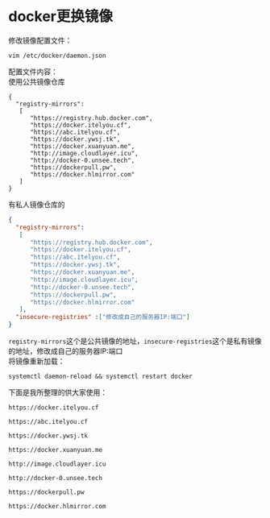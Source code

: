 # docker更换镜像

修改镜像配置文件：
```
vim /etc/docker/daemon.json
```
配置文件内容：  
使用公共镜像仓库
```
{
  "registry-mirrors":
   [
      "https://registry.hub.docker.com",
      "https://docker.itelyou.cf",
      "https://abc.itelyou.cf",
      "https://docker.ywsj.tk",
      "https://docker.xuanyuan.me",
      "http://image.cloudlayer.icu",
      "http://docker-0.unsee.tech",
      "https://dockerpull.pw",
      "https://docker.hlmirror.com"
   ]
}
```
有私人镜像仓库的
```json
{
  "registry-mirrors":
   [
      "https://registry.hub.docker.com",
      "https://docker.itelyou.cf",
      "https://abc.itelyou.cf",
      "https://docker.ywsj.tk",
      "https://docker.xuanyuan.me",
      "http://image.cloudlayer.icu",
      "http://docker-0.unsee.tech",
      "https://dockerpull.pw",
      "https://docker.hlmirror.com"
   ],
  "insecure-registries" :["修改成自己的服务器IP:端口"]
}
```
`registry-mirrors`这个是公共镜像的地址，`insecure-registries`这个是私有镜像的地址，修改成自己的服务器IP:端口  
将镜像重新加载：
```
systemctl daemon-reload && systemctl restart docker
```

下面是我所整理的供大家使用：
```
https://docker.itelyou.cf
```
```
https://abc.itelyou.cf
```
```
https://docker.ywsj.tk
```
```
https://docker.xuanyuan.me
```
```
http://image.cloudlayer.icu
```
```
http://docker-0.unsee.tech
```
```
https://dockerpull.pw
```
```
https://docker.hlmirror.com
```
